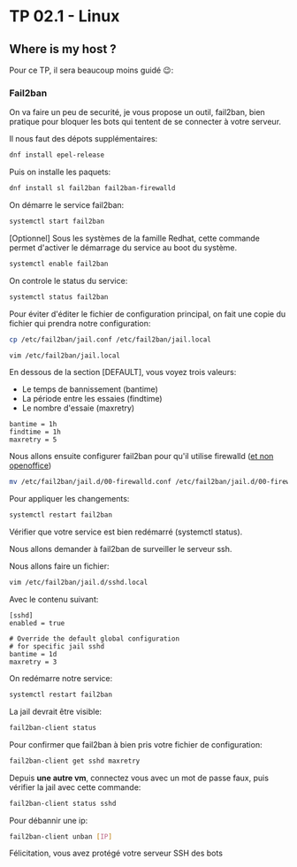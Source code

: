 # TP 02.1 - Linux
## Where is my host ?
Pour ce TP, il sera beaucoup moins guidé 😉:

### Fail2ban

On va faire un peu de securité, je vous propose un outil, fail2ban, bien pratique pour bloquer les bots qui tentent de se connecter à votre serveur.

Il nous faut des dépots supplémentaires:

```bash
dnf install epel-release
```

Puis on installe les paquets:

```bash
dnf install sl fail2ban fail2ban-firewalld
```

On démarre le service fail2ban:

```bash
systemctl start fail2ban
```

[Optionnel] Sous les systèmes de la famille Redhat, cette commande permet d'activer le démarrage du service au boot du système.

```bash
systemctl enable fail2ban
```

On controle le status du service:

```bash
systemctl status fail2ban
```

Pour éviter d'éditer le fichier de configuration principal, on fait une copie du fichier qui prendra notre configuration:

```bash
cp /etc/fail2ban/jail.conf /etc/fail2ban/jail.local
```

```bash
vim /etc/fail2ban/jail.local
```

En dessous de la section [DEFAULT], vous voyez trois valeurs:

* Le temps de bannissement (bantime)
* La période entre les essaies (findtime)
* Le nombre d'essaie (maxretry)

```
bantime = 1h
findtime = 1h
maxretry = 5
```

Nous allons ensuite configurer fail2ban pour qu'il utilise firewalld ([et non openoffice](https://www.youtube.com/watch?v=F011hLZHZrM))

```bash
mv /etc/fail2ban/jail.d/00-firewalld.conf /etc/fail2ban/jail.d/00-firewalld.local
```

Pour appliquer les changements:

```bash
systemctl restart fail2ban
```

Vérifier que votre service est bien redémarré (systemctl status).

Nous allons demander à fail2ban de surveiller le serveur ssh.

Nous allons faire un fichier:

```bash
vim /etc/fail2ban/jail.d/sshd.local
```

Avec le contenu suivant:

```
[sshd]
enabled = true

# Override the default global configuration
# for specific jail sshd
bantime = 1d
maxretry = 3
```

On redémarre notre service:

```bash
systemctl restart fail2ban
```

La jail devrait être visible:

```bash
fail2ban-client status
```

Pour confirmer que fail2ban à bien pris votre fichier de configuration:

```bash
fail2ban-client get sshd maxretry
```

Depuis **une autre vm**, connectez vous avec un mot de passe faux, puis vérifier la jail avec cette commande: 

```bash
fail2ban-client status sshd
```

Pour débannir une ip:

```bash
fail2ban-client unban [IP]
```

Félicitation, vous avez protégé votre serveur SSH des bots